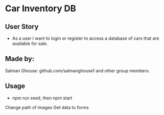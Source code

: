 # Car Inventory DB

## User Story

* As a user I want to login or register to access a database of cars that are available for sale.


## Made by:
Salman Ghouse: github.com/salmanghouse1
and other group members.


## Usage
* npm run seed, then npm start



Change path of images
Get data to forms